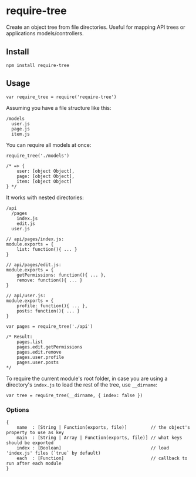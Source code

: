 require-tree
============

Create an object tree from file directories. Useful for mapping API trees or 
applications models/controllers.

Install
-------

    npm install require-tree

Usage
-----

    var require_tree = require('require-tree')

Assuming you have a file structure like this:

    /models
      user.js
      page.js
      item.js

You can require all models at once:

    require_tree('./models')

    /* => {
        user: [object Object],
        page: [object Object],
        item: [object Object]
    } */

It works with nested directories:

    /api
      /pages
        index.js
        edit.js
      user.js

    // api/pages/index.js:
    module.exports = {
        list: function(){ ... }
    }

    // api/pages/edit.js:
    module.exports = {
        getPermissions: function(){ ... },
        remove: function(){ ... }
    }

    // api/user.js:
    module.exports = {
        profile: function(){ ... },
        posts: function(){ ... }
    }

    var pages = require_tree('./api')

    /* Result:
        pages.list
        pages.edit.getPermissions
        pages.edit.remove
        pages.user.profile
        pages.user.posts
    */

To require the current module's root folder, in case you are using a directory's
`index.js` to load the rest of the tree, use `__dirname`:

    var tree = require_tree(__dirname, { index: false })

### Options

    {
        name  : [String | Function(exports, file)]         // the object's property to use as key
        main  : [String | Array | Function(exports, file)] // what keys should be exported
        index : [Boolean]                                  // load 'index.js' files (`true` by default)
        each  : [Function]                                 // callback to run after each module
    }
